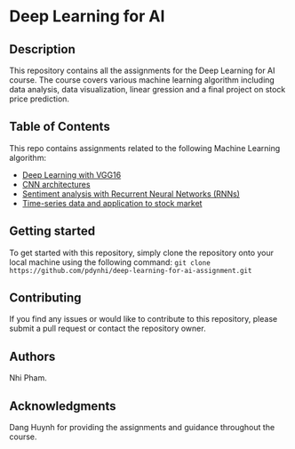 # Deep Learning for AI
## Description
This repository contains all the assignments for the Deep Learning for AI course. The course covers various machine learning algorithm including data analysis, data visualization, linear gression and a final project on stock price prediction.

## Table of Contents
This repo contains assignments related to the following Machine Learning algorithm:
- [Deep Learning with VGG16](VGG16.ipynb)
- [CNN architectures](CNN-architecture.ipynb)
- [Sentiment analysis with Recurrent Neural Networks (RNNs)](RNN.ipynb)
- [Time-series data and application to stock market](final-project)

## Getting started
To get started with this repository, simply clone the repository onto your local machine using the following command: `git clone https://github.com/pdynhi/deep-learning-for-ai-assignment.git`

## Contributing
If you find any issues or would like to contribute to this repository, please submit a pull request or contact the repository owner.

## Authors
Nhi Pham.

## Acknowledgments
Dang Huynh for providing the assignments and guidance throughout the course.